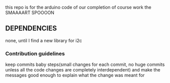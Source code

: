 this repo is for the arduino code of our completion of course work
the SMAAAART SPOOOON

## DEPENDENCIES ##
none, until I find a new library for i2c

### Contribution guidelines ###
keep commits baby steps(small changes for each commit, no huge commits unless all the code changes are completely interdependent)
and make the messages good enough to explain what the change was meant for
